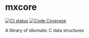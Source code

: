 # mxcore

[![CI status](https://ktchen14.semaphoreci.com/badges/mxcore.svg)](https://ktchen14.semaphoreci.com/projects/mxcore)
[![Code Coverage](https://codecov.io/gh/ktchen14/mxcore/branch/master/graph/badge.svg)](https://codecov.io/gh/ktchen14/mxcore)

A library of idiomatic C data structures
